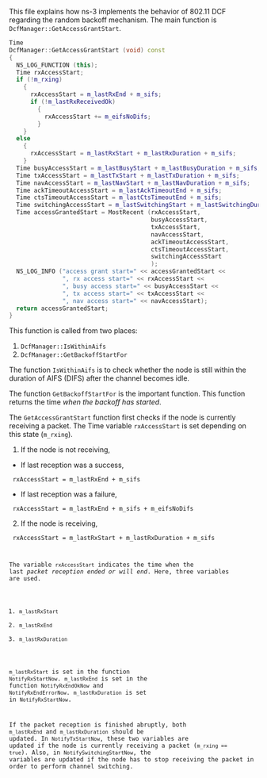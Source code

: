 This file explains how ns-3 implements the behavior of 802.11 DCF regarding the random backoff mechanism. The main function is <code>DcfManager::GetAccessGrantStart</code>.

```cpp
Time
DcfManager::GetAccessGrantStart (void) const
{
  NS_LOG_FUNCTION (this);
  Time rxAccessStart;
  if (!m_rxing)
    {
      rxAccessStart = m_lastRxEnd + m_sifs;
      if (!m_lastRxReceivedOk)
        {
          rxAccessStart += m_eifsNoDifs;
        }
    }
  else
    {
      rxAccessStart = m_lastRxStart + m_lastRxDuration + m_sifs;
    }
  Time busyAccessStart = m_lastBusyStart + m_lastBusyDuration + m_sifs;
  Time txAccessStart = m_lastTxStart + m_lastTxDuration + m_sifs;
  Time navAccessStart = m_lastNavStart + m_lastNavDuration + m_sifs;
  Time ackTimeoutAccessStart = m_lastAckTimeoutEnd + m_sifs;
  Time ctsTimeoutAccessStart = m_lastCtsTimeoutEnd + m_sifs;
  Time switchingAccessStart = m_lastSwitchingStart + m_lastSwitchingDuration + m_sifs;
  Time accessGrantedStart = MostRecent (rxAccessStart,
                                        busyAccessStart,
                                        txAccessStart,
                                        navAccessStart,
                                        ackTimeoutAccessStart,
                                        ctsTimeoutAccessStart,
                                        switchingAccessStart
                                        );
  NS_LOG_INFO ("access grant start=" << accessGrantedStart <<
               ", rx access start=" << rxAccessStart <<
               ", busy access start=" << busyAccessStart <<
               ", tx access start=" << txAccessStart <<
               ", nav access start=" << navAccessStart);
  return accessGrantedStart;
}
```

This function is called from two places:

1. <code>DcfManager::IsWithinAifs</code>
2. <code>DcfManager::GetBackoffStartFor</code>

The function <code>IsWithinAifs</code> is to check whether the node is still within the duration of AIFS (DIFS) after the channel becomes idle.

The function <code>GetBackoffStartFor</code> is the important function. This function returns the time *when the backoff has started*.



The <code>GetAccessGrantStart</code> function first checks if the node is currently receiving a packet. The Time variable <code>rxAccessStart</code> is set depending on this state (<code>m_rxing</code>). 

1. If the node is not receiving,

- If last reception was a success, 

<code> rxAccessStart = m_lastRxEnd + m_sifs </code>

- If last reception was a failure,

<code> rxAccessStart = m_lastRxEnd + m_sifs + m_eifsNoDifs </code>

2. If the node is receiving,

<code> rxAccessStart = m_lastRxStart + m_lastRxDuration + m_sifs


The variable <code>rxAccessStart</code> indicates the time when the last *packet reception ended or will end*. Here, three variables are used.

1. <code>m_lastRxStart</code>
2. <code>m_lastRxEnd</code>
3. <code>m_lastRxDuration</code>


<code>m_lastRxStart</code> is set in the function <code>NotifyRxStartNow</code>. <code>m_lastRxEnd</code> is set in the function <code>NotifyRxEndOkNow</code> and <code>NotifyRxEndErrorNow</code>. <code>m_lastRxDuration</code> is set in <code>NotifyRxStartNow</code>. 

If the packet reception is finished abruptly, both <code>m_lastRxEnd</code> and <code>m_lastRxDuration</code> should be updated. In <code>NotifyTxStartNow</code>, these two variables are updated if the node is currently receiving a packet (<code>m_rxing == true</code>). Also, in <code>NotifySwitchingStartNow</code>, the variables are updated if the node has to stop receiving the packet in order to perform channel switching.



